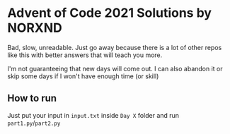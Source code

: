 # Advent of Code 2021 Solutions by NORXND
Bad, slow, unreadable. Just go away because there is a lot of other repos like this with better answers that will teach you more.

I'm not guaranteeing that new days will come out.
I can also abandon it or skip some days if I won't have enough time (or skill)

## How to run
Just put your input in `input.txt` inside `Day X` folder and run `part1.py`/`part2.py`
